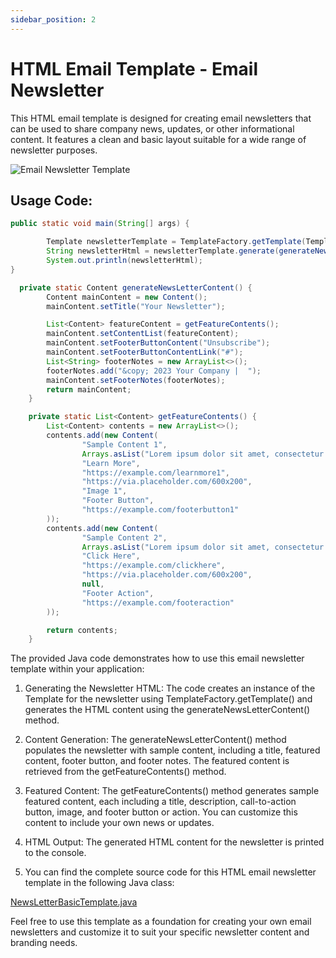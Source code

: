 ```yaml
---
sidebar_position: 2
---
```


# HTML Email Template - Email Newsletter
This HTML email template is designed for creating email newsletters that can be used to share company news, updates, or other informational content. It features a clean and basic layout suitable for a wide range of newsletter purposes.

![Email Newsletter Template](https://github.com/gyawaliamit7/spring-html-generator/assets/34220616/aca3ad45-3721-4c84-8e81-0e174ba186cd)


## Usage Code:

```java
public static void main(String[] args) {

        Template newsletterTemplate = TemplateFactory.getTemplate(TemplateName.NEWSLETTER_BASIC);
        String newsletterHtml = newsletterTemplate.generate(generateNewsLetterContent());
        System.out.println(newsletterHtml);
}

  private static Content generateNewsLetterContent() {
        Content mainContent = new Content();
        mainContent.setTitle("Your Newsletter");

        List<Content> featureContent = getFeatureContents();
        mainContent.setContentList(featureContent);
        mainContent.setFooterButtonContent("Unsubscribe");
        mainContent.setFooterButtonContentLink("#");
        List<String> footerNotes = new ArrayList<>();
        footerNotes.add("&copy; 2023 Your Company |  ");
        mainContent.setFooterNotes(footerNotes);
        return mainContent;
    }

    private static List<Content> getFeatureContents() {
        List<Content> contents = new ArrayList<>();
        contents.add(new Content(
                "Sample Content 1",
                Arrays.asList("Lorem ipsum dolor sit amet, consectetur adipiscing elit. Sed do eiusmod tempor incididunt ut labore et dolore magna aliqua"),
                "Learn More",
                "https://example.com/learnmore1",
                "https://via.placeholder.com/600x200",
                "Image 1",
                "Footer Button",
                "https://example.com/footerbutton1"
        ));
        contents.add(new Content(
                "Sample Content 2",
                Arrays.asList("Lorem ipsum dolor sit amet, consectetur adipiscing elit. Sed do eiusmod tempor incididunt ut labore et dolore magna aliqua"),
                "Click Here",
                "https://example.com/clickhere",
                "https://via.placeholder.com/600x200",
                null,
                "Footer Action",
                "https://example.com/footeraction"
        ));

        return contents;
    }
```
The provided Java code demonstrates how to use this email newsletter template within your application:

1. Generating the Newsletter HTML: The code creates an instance of the Template for the newsletter using TemplateFactory.getTemplate() and generates the HTML content using the generateNewsLetterContent() method.

2. Content Generation: The generateNewsLetterContent() method populates the newsletter with sample content, including a title, featured content, footer button, and footer notes. The featured content is retrieved from the getFeatureContents() method.

3. Featured Content: The getFeatureContents() method generates sample featured content, each including a title, description, call-to-action button, image, and footer button or action. You can customize this content to include your own news or updates.

4. HTML Output: The generated HTML content for the newsletter is printed to the console.

5. You can find the complete source code for this HTML email newsletter template in the following Java class:

[NewsLetterBasicTemplate.java](https://github.com/gyawaliamit7/spring-html-generator/tree/main/src/main/java/com/gyawaliamit/spring/html/generator/templates/email/NewsLetterBasicTemplate.java)

Feel free to use this template as a foundation for creating your own email newsletters and customize it to suit your specific newsletter content and branding needs.





